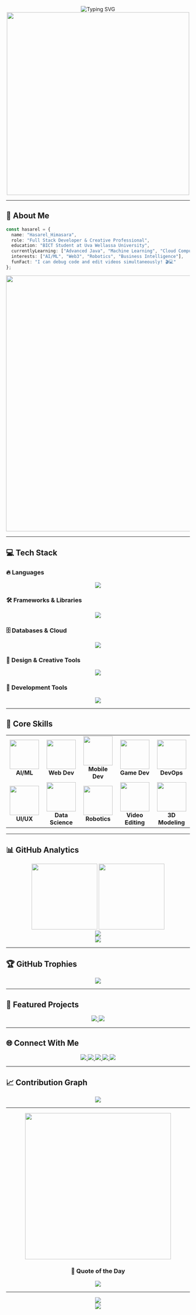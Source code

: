 <div align="center">
  <img src="https://readme-typing-svg.demolab.com?font=Fira+Code&size=32&duration=2800&pause=2000&color=A855F7&center=true&vCenter=true&width=940&lines=Hi+there%2C+I'm+Hasarel+%F0%9F%91%8B;Turning+caffeine+into+code+%E2%98%95%EF%B8%8F%E2%9A%9B%EF%B8%8F;Learning.+Building.+Growing.;const+life+%3D+'code%2C+coffee%2C+repeat'%3B;Open-source+enthusiast+%F0%9F%8C%8D;Committed+to+improvement+%E2%9A%A1%EF%B8%8F;Welcome+to+my+GitHub+Profile!" alt="Typing SVG" />
</div>

<div align="center">
  <img src="https://user-images.githubusercontent.com/74038190/225813708-98b745f2-7d22-48cf-9150-083f1b00d6c9.gif" width="500">
</div>

---

## 🚀 About Me

```typescript
const hasarel = {
  name: "Hasarel_Himasara",
  role: "Full Stack Developer & Creative Professional",
  education: "BICT Student at Uva Wellassa University",
  currentlyLearning: ["Advanced Java", "Machine Learning", "Cloud Computing"],
  interests: ["AI/ML", "Web3", "Robotics", "Business Intelligence"],
  funFact: "I can debug code and edit videos simultaneously! 🎬💻"
};
```

<div align="center">
  <img src="https://user-images.githubusercontent.com/74038190/212284100-561aa473-3905-4a80-b561-0d28506553ee.gif" width="700">
</div>

---

## 💻 Tech Stack

### 🔥 Languages
<div align="center">
  <img src="https://skillicons.dev/icons?i=python,java,javascript,typescript,c,cpp,html,css,php,swift&perline=6" />
</div>

### 🛠️ Frameworks & Libraries
<div align="center">
  <img src="https://skillicons.dev/icons?i=react,nextjs,nodejs,express,django,flask,spring,tailwind,bootstrap&perline=6" />
</div>

### 🗄️ Databases & Cloud
<div align="center">
  <img src="https://skillicons.dev/icons?i=mongodb,mysql,postgresql,firebase,awsazure&perline=5" />
</div>

### 🎨 Design & Creative Tools
<div align="center">
  <img src="https://skillicons.dev/icons?i=figma,ps,ai,pr,ae,blender&perline=4" />
</div>

### 🔧 Development Tools
<div align="center">
  <img src="https://skillicons.dev/icons?i=git,github,gitlab,vscode,idealinux&perline=5" />
</div>

---

## 🎯 Core Skills

<div align="center">
  <table>
    <tr>
      <td align="center" width="100">
        <img src="https://user-images.githubusercontent.com/74038190/212257467-871d32b7-e401-42e8-a166-fcfd7baa4c6b.gif" width="80">
        <br><strong>AI/ML</strong>
      </td>
      <td align="center" width="100">
        <img src="https://user-images.githubusercontent.com/74038190/212257454-16e3712e-945a-4ca2-b238-408ad0bf87e6.gif" width="80">
        <br><strong>Web Dev</strong>
      </td>
      <td align="center" width="100">
        <img src="https://user-images.githubusercontent.com/74038190/212257465-7ce8d493-cac5-494e-982a-5a9deb852c4b.gif" width="80">
        <br><strong>Mobile Dev</strong>
      </td>
      <td align="center" width="100">
        <img src="https://user-images.githubusercontent.com/74038190/212257468-1e9a91f1-b626-4baa-b15d-5c385b8474eb.gif" width="80">
        <br><strong>Game Dev</strong>
      </td>
      <td align="center" width="100">
        <img src="https://user-images.githubusercontent.com/74038190/212257472-08e52665-c503-4bd9-aa20-f5a4dae769b5.gif" width="80">
        <br><strong>DevOps</strong>
      </td>
    </tr>
    <tr>
      <td align="center" width="100">
        <img src="https://user-images.githubusercontent.com/74038190/212257460-738ff738-247f-4445-a718-cdd0ca76e2db.gif" width="80">
        <br><strong>UI/UX</strong>
      </td>
      <td align="center" width="100">
        <img src="https://user-images.githubusercontent.com/74038190/212257463-4d082cb4-7483-4eaf-bc25-6dde2628aabd.gif" width="80">
        <br><strong>Data Science</strong>
      </td>
      <td align="center" width="100">
        <img src="https://user-images.githubusercontent.com/74038190/212257469-7ce42dcb-6bad-4d04-b388-5ecb098bd005.gif" width="80">
        <br><strong>Robotics</strong>
      </td>
      <td align="center" width="100">
        <img src="https://user-images.githubusercontent.com/74038190/212257474-808596ec-8aab-4085-ae3d-1ba1b9e5c2d5.gif" width="80">
        <br><strong>Video Editing</strong>
      </td>
      <td align="center" width="100">
        <img src="https://user-images.githubusercontent.com/74038190/212257479-1f9317c4-3c7c-4f62-9e56-f75b4f7d0c36.gif" width="80">
        <br><strong>3D Modeling</strong>
      </td>
    </tr>
  </table>
</div>

---

## 📊 GitHub Analytics

<div align="center">
  <img height="180em" src="https://github-readme-stats.vercel.app/api?username=hasarel&show_icons=true&count_private=true&theme=tokyonight&hide_border=true&bg_color=0D1117&title_color=A855F7&icon_color=A855F7&text_color=C9D1D9" />
  <img height="180em" src="https://github-readme-stats.vercel.app/api/top-langs/?username=hasarel&layout=compact&theme=tokyonight&hide_border=true&bg_color=0D1117&title_color=A855F7&text_color=C9D1D9" />
</div>

<div align="center">
  <img src="https://github-readme-streak-stats.herokuapp.com/?user=hasarel&theme=tokyonight&hide_border=true&background=0D1117&stroke=A855F7&ring=A855F7&fire=A855F7&currStreakLabel=A855F7" />
</div>

<div align="center">
  <img src="https://github-readme-activity-graph.vercel.app/graph?username=hasarel&bg_color=0D1117&color=A855F7&line=A855F7&point=FFFFFF&area=true&hide_border=true" />
</div>

---

## 🏆 GitHub Trophies

<div align="center">
  <img src="https://github-profile-trophy.vercel.app/?username=hasarel&theme=tokyonight&no-frame=true&column=7&margin-w=15&margin-h=15" />
</div>

---

## 🌟 Featured Projects

<div align="center">
  <a href="https://github.com/hasarel/project1">
    <img src="https://github-readme-stats.vercel.app/api/pin/?username=hasarel&repo=project1&theme=tokyonight&hide_border=true&bg_color=0D1117&title_color=A855F7&text_color=C9D1D9" />
  </a>
  <a href="https://github.com/hasarel/project2">
    <img src="https://github-readme-stats.vercel.app/api/pin/?username=hasarel&repo=project2&theme=tokyonight&hide_border=true&bg_color=0D1117&title_color=A855F7&text_color=C9D1D9" />
  </a>
</div>

---

## 🌐 Connect With Me

<div align="center">
  <a href="https://linkedin.com/in/your-link" target="_blank">
    <img src="https://img.shields.io/badge/LinkedIn-0077B5?style=for-the-badge&logo=linkedin&logoColor=white" />
  </a>
  <a href="mailto:your@email.com">
    <img src="https://img.shields.io/badge/Gmail-D14836?style=for-the-badge&logo=gmail&logoColor=white" />
  </a>
  <a href="https://yourportfolio.com" target="_blank">
    <img src="https://img.shields.io/badge/Portfolio-FF5722?style=for-the-badge&logo=firefox-browser&logoColor=white" />
  </a>
  <a href="https://twitter.com/yourusername" target="_blank">
    <img src="https://img.shields.io/badge/Twitter-1DA1F2?style=for-the-badge&logo=twitter&logoColor=white" />
  </a>
  <a href="https://discord.com/users/yourusername" target="_blank">
    <img src="https://img.shields.io/badge/Discord-5865F2?style=for-the-badge&logo=discord&logoColor=white" />
  </a>
</div>

---

## 📈 Contribution Graph

<div align="center">
  <img src="https://github-readme-stats.vercel.app/api/wakatime?username=hasarel&theme=tokyonight&hide_border=true&bg_color=0D1117&title_color=A855F7&text_color=C9D1D9" />
</div>

---

<div align="center">
  <img src="https://user-images.githubusercontent.com/74038190/212284158-e840e285-664b-44d7-b79b-e264b5e54825.gif" width="400">
</div>

<div align="center">
  <h3>💭 Quote of the Day</h3>
  <img src="https://quotes-github-readme.vercel.app/api?type=horizontal&theme=tokyonight" />
</div>

---

<div align="center">
  <img src="https://capsule-render.vercel.app/api?type=waving&color=gradient&height=100&section=footer&text=Thanks%20for%20visiting!&fontSize=24&fontAlignY=65&desc=Let's%20build%20something%20amazing%20together&descAlignY=85&descAlign=center" />
</div>

<div align="center">
  <img src="https://komarev.com/ghpvc/?username=hasarel&color=blueviolet&style=flat-square&label=Profile+Views" />
</div>
